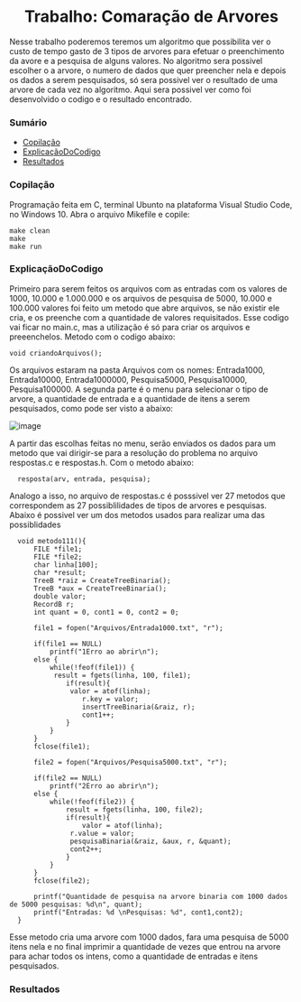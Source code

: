 <h1 align="center">Trabalho: Comaração de Arvores</h1>
Nesse trabalho poderemos teremos um algoritmo que possibilita ver o custo de tempo gasto de 3 tipos de arvores para efetuar o preenchimento da avore e a pesquisa de alguns valores. No algoritmo sera possivel escolher o a arvore, o numero de dados que quer preencher nela e depois os dados a serem pesquisados, só sera possivel ver o resultado de uma arvore de cada vez no algoritmo. Aqui sera possivel ver como foi desenvolvido o codigo e o resultado encontrado.

### Sumário
<!--ts-->
   * [Copilação](#Copilação)
   * [ExplicaçãoDoCodigo](#ExplicaçãoDoCodigo)
   * [Resultados](#Resultados)
<!--te-->

### Copilação

 Programação feita em C, terminal Ubunto na plataforma Visual Studio Code, no Windows 10. Abra o arquivo Mikefile e copile:
	
    make clean
    make
    make run
  
### ExplicaçãoDoCodigo

  Primeiro para serem feitos os arquivos com as entradas com os valores de 1000, 10.000 e 1.000.000 e os arquivos de pesquisa de 5000, 10.000 e 100.000 valores foi feito um metodo que abre arquivos, se não existir ele cria, e os preenche com a quantidade de valores requisitados. Esse codigo vai ficar no main.c, mas a utilização é só para criar os arquivos e preeenchelos. Metodo com o codigo abaixo:
  
  	void criandoArquivos();
		
  Os arquivos estaram na pasta Arquivos com os nomes: Entrada1000, Entrada10000, Entrada1000000, Pesquisa5000, Pesquisa10000, Pesquisa100000. A segunda parte é o menu para selecionar o tipo de arvore, a quantidade de entrada e a quantidade de itens a serem pesquisados, como pode ser visto a abaixo:
  
  ![image](https://user-images.githubusercontent.com/84408875/144319848-8fe618dd-4640-4105-a7c7-f2eb4044bc67.png)

  A partir das escolhas feitas no menu, serão enviados os dados para um metodo que vai dirigir-se para a resolução do problema no arquivo respostas.c e respostas.h. Com o metodo abaixo:
  
      resposta(arv, entrada, pesquisa);
  
  Analogo a isso, no arquivo de respostas.c é posssivel ver 27 metodos que correspondem as 27 possiblilidades de tipos de arvores e pesquisas. Abaixo é possivel ver um dos metodos usados para realizar uma das possiblidades

      void metodo111(){
	      FILE *file1;
	      FILE *file2;
	      char linha[100];
	      char *result;
	      TreeB *raiz = CreateTreeBinaria();
  	      TreeB *aux = CreateTreeBinaria();
	      double valor;
	      RecordB r;
	      int quant = 0, cont1 = 0, cont2 = 0;

	      file1 = fopen("Arquivos/Entrada1000.txt", "r");

	      if(file1 == NULL)
		      printf("1Erro ao abrir\n");
	      else {
		      while(!feof(file1)) {
			   result = fgets(linha, 100, file1);
			      if(result){
			   	   valor = atof(linha);
				      r.key = valor;
				      insertTreeBinaria(&raiz, r);
				      cont1++;
			      } 
		      }
	      }
	      fclose(file1);
	
	      file2 = fopen("Arquivos/Pesquisa5000.txt", "r");

	      if(file2 == NULL)
		      printf("2Erro ao abrir\n");
	      else {
		      while(!feof(file2)) {
			      result = fgets(linha, 100, file2);
			      if(result){
				      valor = atof(linha);
			   	   r.value = valor;
			   	   pesquisaBinaria(&raiz, &aux, r, &quant);
			   	   cont2++;
			      }
		      }
	      }
	      fclose(file2);

	      printf("Quantidade de pesquisa na arvore binaria com 1000 dados de 5000 pesquisas: %d\n", quant);
	      printf("Entradas: %d \nPesquisas: %d", cont1,cont2);
      }

   Esse metodo cria uma arvore com 1000 dados, fara uma pesquisa de 5000 itens nela e no final imprimir a quantidade de vezes que entrou na arvore para achar todos os intens, como a quantidade de entradas e itens pesquisados.

### Resultados
